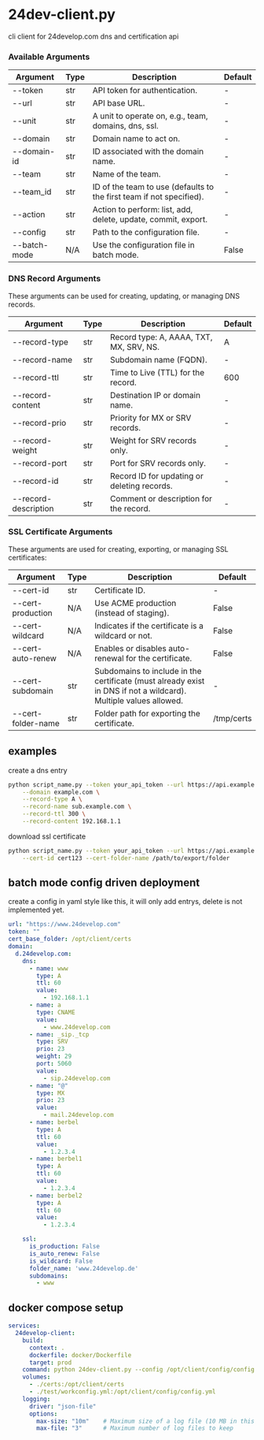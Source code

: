 # 24dev-client.py
cli client for 24develop.com dns and certification api

### **Available Arguments**

| Argument | Type | Description | Default |
| --- | --- | --- | --- |
| --token | str | API token for authentication. | - |
| --url | str | API base URL. | - |
| --unit | str | A unit to operate on, e.g., team, domains, dns, ssl. | - |
| --domain | str | Domain name to act on. | - |
| --domain-id | str | ID associated with the domain name. | - |
| --team | str | Name of the team. | - |
| --team_id | str | ID of the team to use (defaults to the first team if not specified). | - |
| --action | str | Action to perform: list, add, delete, update, commit, export. | - |
| --config | str | Path to the configuration file. | - |
| --batch-mode | N/A | Use the configuration file in batch mode. | False |

### **DNS Record Arguments**
These arguments can be used for creating, updating, or managing DNS records.

| Argument | Type | Description | Default |
| --- | --- | --- | --- |
| --record-type | str | Record type: A, AAAA, TXT, MX, SRV, NS. | A |
| --record-name | str | Subdomain name (FQDN). | - |
| --record-ttl | str | Time to Live (TTL) for the record. | 600 |
| --record-content | str | Destination IP or domain name. | - |
| --record-prio | str | Priority for MX or SRV records. | - |
| --record-weight | str | Weight for SRV records only. | - |
| --record-port | str | Port for SRV records only. | - |
| --record-id | str | Record ID for updating or deleting records. | - |
| --record-description | str | Comment or description for the record. | - |


### **SSL Certificate Arguments**
These arguments are used for creating, exporting, or managing SSL certificates:

| Argument | Type | Description | Default |
| --- | --- | --- | --- |
| --cert-id | str | Certificate ID. | - |
| --cert-production | N/A | Use ACME production (instead of staging). | False |
| --cert-wildcard | N/A | Indicates if the certificate is a wildcard or not. | False |
| --cert-auto-renew | N/A | Enables or disables auto-renewal for the certificate. | False |
| --cert-subdomain | str | Subdomains to include in the certificate (must already exist in DNS if not a wildcard). Multiple values allowed. | - |
| --cert-folder-name | str | Folder path for exporting the certificate. | /tmp/certs |

## examples

create a dns entry
``` bash
python script_name.py --token your_api_token --url https://api.example.com --unit dns --action add \
    --domain example.com \
    --record-type A \
    --record-name sub.example.com \
    --record-ttl 300 \
    --record-content 192.168.1.1
```

download ssl certificate
```bash
python script_name.py --token your_api_token --url https://api.example.com --unit ssl --action export \
    --cert-id cert123 --cert-folder-name /path/to/export/folder
```


## batch mode config driven deployment
create a config in yaml style like this, it will only add entrys, delete is not implemented yet.
```yaml
url: "https://www.24develop.com"
token: ""
cert_base_folder: /opt/client/certs
domain:
  d.24develop.com:
    dns:
      - name: www
        type: A
        ttl: 60
        value:
          - 192.168.1.1
      - name: a
        type: CNAME
        value:
          - www.24develop.com
      - name: _sip._tcp
        type: SRV
        prio: 23
        weight: 29
        port: 5060
        value:
          - sip.24develop.com
      - name: "@"
        type: MX
        prio: 23
        value:
          - mail.24develop.com
      - name: berbel
        type: A
        ttl: 60
        value:
          - 1.2.3.4
      - name: berbel1
        type: A
        ttl: 60
        value:
          - 1.2.3.4
      - name: berbel2
        type: A
        ttl: 60
        value:
          - 1.2.3.4

    ssl:
      is_production: False
      is_auto_renew: False
      is_wildcard: False
      folder_name: 'www.24develop.de'
      subdomains:
        - www
```


## docker compose setup

```yaml
services:
  24develop-client:
    build:
      context: .
      dockerfile: docker/Dockerfile
      target: prod
    command: python 24dev-client.py --config /opt/client/config/config.yml --batch-mode
    volumes:
      - ./certs:/opt/client/certs
      - ./test/workconfig.yml:/opt/client/config/config.yml
    logging:
      driver: "json-file"
      options:
        max-size: "10m"    # Maximum size of a log file (10 MB in this case)
        max-file: "3"      # Maximum number of log files to keep
```